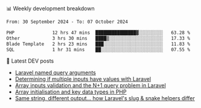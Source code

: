 📊 Weekly development breakdown
<!--START_SECTION:waka-->

```txt
From: 30 September 2024 - To: 07 October 2024

PHP              12 hrs 47 mins  ███████████████▓░░░░░░░░░   63.28 %
Other            3 hrs 30 mins   ████▒░░░░░░░░░░░░░░░░░░░░   17.33 %
Blade Template   2 hrs 23 mins   ███░░░░░░░░░░░░░░░░░░░░░░   11.83 %
SQL              1 hr 31 mins    ██░░░░░░░░░░░░░░░░░░░░░░░   07.55 %
```

<!--END_SECTION:waka-->

📕 Latest DEV posts
<!-- BLOG-POST-LIST:START -->
- [Laravel named query arguments](https://dev.to/michaelvickersuk/laravel-named-query-arguments-28kd)
- [Determining if multiple inputs have values with Laravel](https://dev.to/michaelvickersuk/determining-if-multiple-inputs-have-values-with-laravel-km6)
- [Array inputs validation and the N+1 query problem in Laravel](https://dev.to/michaelvickersuk/array-inputs-validation-and-the-n1-query-problem-in-laravel-2agb)
- [Array initialisation and key data types in PHP](https://dev.to/michaelvickersuk/array-initialisation-and-key-data-types-in-php-1e5b)
- [Same string, different output... how Laravel&#39;s slug &amp; snake helpers differ](https://dev.to/michaelvickersuk/same-string-different-output-how-laravels-slug-snake-helpers-differ-1ccj)
<!-- BLOG-POST-LIST:END -->
